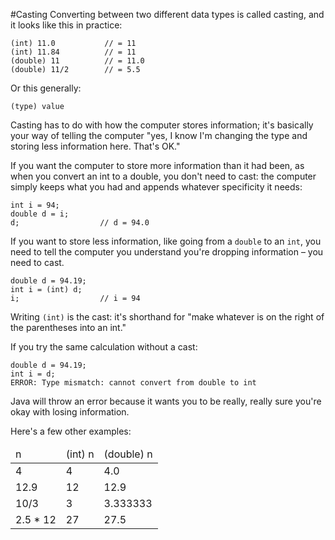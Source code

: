 #Casting
Converting between two different data types is called casting, and it looks like this in practice: 

    (int) 11.0           // = 11
    (int) 11.84          // = 11
    (double) 11          // = 11.0
    (double) 11/2        // = 5.5

Or this generally: 

    (type) value

Casting has to do with how the computer stores <word data-key="byte">information</word>; it's basically your way of telling the computer "yes, I know I'm changing the type and storing less information here. That's OK."

If you want the computer to store more information than it had been, as when you convert an <word data-key="int">int</word> to a <word data-key="int">double</word>, you don't need to cast: the computer simply keeps what you had and appends whatever specificity it needs:

    int i = 94;
    double d = i;
    d;                  // d = 94.0

If you want to store less information, like going from a `double` to an `int`, you need to tell the computer you understand you're dropping information – you need to cast.

    double d = 94.19;
    int i = (int) d;
    i;                  // i = 94

Writing `(int)` is the cast: it's shorthand for "make whatever is on the right of the parentheses into an int."

If you try the same calculation without a cast:

    double d = 94.19;
    int i = d;
    ERROR: Type mismatch: cannot convert from double to int

Java will <word data-key="runtime-error">throw an error</word> because it wants you to be really, really sure you're okay with losing information.

Here's a few other examples:

<table class='table table-striped'>
    <thead>
        <tr><td>n</td><td>(int) n</td><td>(double) n</td></tr>
    </thead>
    <tbody>
        <tr><td>4</td><td>4</td><td>4.0</td></tr>
        <tr><td>12.9</td><td>12</td><td>12.9</td></tr>
        <tr><td>10/3</td><td>3</td><td>3.333333</td></tr>
        <tr><td>2.5 * 12 </td><td>27</td><td>27.5</td>
    </tr>
    </tbody>
</table>
